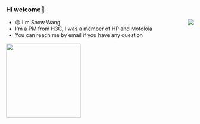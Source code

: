 ### Hi welcome👋

<!--
**why2lyj/why2lyj** is a ✨ _special_ ✨ repository because its `README.md` (this file) appears on your GitHub profile.

Here are some ideas to get you started:

- 🔭 I’m currently working on ...
- 🌱 I’m currently learning ...
- 👯 I’m looking to collaborate on ...
- 🤔 I’m looking for help with ...
- 💬 Ask me about ...
- 📫 How to reach me: ...
- 😄 Pronouns: ...
- ⚡ Fun fact: ...
-->
<img align="right" src="https://github-readme-stats.vercel.app/api?username=why2lyj&show_icons=true&icon_color=CE1D2D&text_color=718096&bg_color=ffffff&hide_title=true" />

- 😄 I'm Snow Wang
- I'm a PM from H3C, I was a member of HP and Motolola
- You can reach me by email if you have any question

<a href="http://www.farseer.vip/"><img src="https://badges.toozhao.com/badges/01EJD7XS8AGFF0Z9B8ADNKZTBC/green.svg" width=200/></a>
